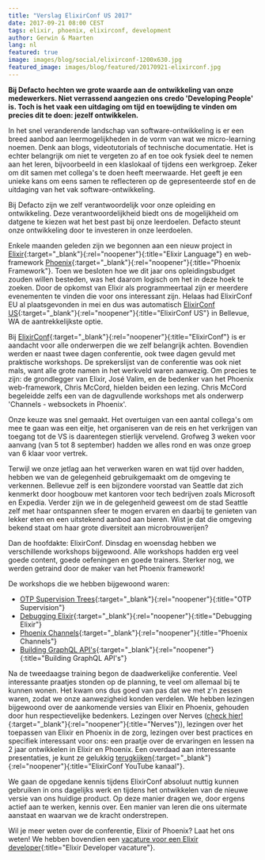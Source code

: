 ```yaml
---
title: "Verslag ElixirConf US 2017"
date: 2017-09-21 08:00 CEST
tags: elixir, phoenix, elixirconf, development
author: Gerwin & Maarten
lang: nl
featured: true
image: images/blog/social/elixirconf-1200x630.jpg
featured_image: images/blog/featured/20170921-elixirconf.jpg
---
```

**Bij Defacto hechten we grote waarde aan de ontwikkeling van onze medewerkers. Niet verrassend aangezien ons credo 'Developing People' is. Toch is het vaak een uitdaging om tijd en toewijding te vinden om precies dit te doen: jezelf ontwikkelen.**

In het snel veranderende landschap van software-ontwikkeling is er een breed aanbod aan leermogelijkheden in de vorm van wat we micro-learning noemen. Denk aan blogs, videotutorials of technische documentatie. Het is echter belangrijk om niet te vergeten zo af en toe ook fysiek deel te nemen aan het leren, bijvoorbeeld in een klaslokaal of tijdens een werkgroep. Zeker om dit samen met collega's te doen heeft meerwaarde. Het geeft je een unieke kans om eens samen te reflecteren op de gepresenteerde stof en de uitdaging van het vak software-ontwikkeling.

Bij Defacto zijn we zelf verantwoordelijk voor onze opleiding en ontwikkeling. Deze verantwoordelijkheid biedt ons de mogelijkheid om datgene te kiezen wat het best past bij onze leerdoelen. Defacto steunt onze ontwikkeling door te investeren in onze leerdoelen.

Enkele maanden geleden zijn we begonnen aan een nieuw project in [Elixir](https://elixir-lang.org/){:target="_blank"}{:rel="noopener"}{:title="Elixir Language"} en web-framework [Phoenix](http://phoenixframework.org/){:target="_blank"}{:rel="noopener"}{:title="Phoenix Framework"}. Toen we besloten hoe we dit jaar ons opleidingsbudget zouden willen besteden, was het daarom logisch om het in deze hoek te zoeken. Door de opkomst van Elixir als programmeertaal zijn er meerdere evenementen te vinden die voor ons interessant zijn. Helaas had ElixirConf EU al plaatsgevonden in mei en dus was automatisch [ElixirConf US](http://elixirconf.com){:target="_blank"}{:rel="noopener"}{:title="ElixirConf US"} in Bellevue, WA de aantrekkelijkste optie.

Bij [ElixirConf](http://elixirconf.com){:target="_blank"}{:rel="noopener"}{:title="ElixirConf"} is er aandacht voor alle onderwerpen die we zelf belangrijk achten. Bovendien werden er naast twee dagen conferentie, ook twee dagen gevuld met praktische workshops. De sprekerslijst van de conferentie was ook niet mals, want alle grote namen in het werkveld waren aanwezig. Om precies te zijn: de grondlegger van Elixir, José Valim, en de bedenker van het Phoenix web-framework, Chris McCord, hielden beiden een lezing. Chris McCord begeleidde zelfs een van de dagvullende workshops met als onderwerp 'Channels - websockets in Phoenix'.

Onze keuze was snel gemaakt. Het overtuigen van een aantal collega's om mee te gaan was een eitje, het organiseren van de reis en het verkrijgen van toegang tot de VS is daarentegen stierlijk vervelend. Grofweg 3 weken voor aanvang (van 5 tot 8 september) hadden we alles rond en was onze groep van 6 klaar voor vertrek.

Terwijl we onze jetlag aan het verwerken waren en wat tijd over hadden, hebben we van de gelegenheid gebruikgemaakt om de omgeving te verkennen. Bellevue zelf is een bijzondere voorstad van Seattle dat zich kenmerkt door hoogbouw met kantoren voor tech bedrijven zoals Microsoft en Expedia. Verder zijn we in de gelegenheid geweest om de stad Seattle zelf met haar ontspannen sfeer te mogen ervaren en daarbij te genieten van lekker eten en een uitstekend aanbod aan bieren. Wist je dat die omgeving bekend staat om haar grote diversiteit aan microbrouwerijen?

Dan de hoofdakte: ElixirConf. Dinsdag en woensdag hebben we verschillende workshops bijgewoond. Alle workshops hadden erg veel goede content, goede oefeningen en goede trainers. Sterker nog, we werden getraind door de maker van het Phoenix framework!

De workshops die we hebben bijgewoond waren:

- [OTP Supervision Trees](https://elixirconf.com/speakers#fish){:target="_blank"}{:rel="noopener"}{:title="OTP Supervision"}
- [Debugging Elixir](https://elixirconf.com/speakers#gawronski){:target="_blank"}{:rel="noopener"}{:title="Debugging Elixir"}
- [Phoenix Channels](https://elixirconf.com/speakers#mccord){:target="_blank"}{:rel="noopener"}{:title="Phoenix Channels"}
- [Building GraphQL API's](https://elixirconf.com/speakers#williams){:target="_blank"}{:rel="noopener"}{:title="Building GraphQL API's"}

Na de tweedaagse training begon de daadwerkelijke conferentie. Veel interessante praatjes stonden op de planning, te veel om allemaal bij te kunnen wonen. Het kwam ons dus goed van pas dat we met z'n zessen waren, zodat we onze aanwezigheid konden verdelen. We hebben lezingen bijgewoond over de aankomende versies van Elixir en Phoenix, gehouden door hun respectievelijke bedenkers. Lezingen over Nerves ([check hier!](http://nerves-project.org){:target="_blank"}{:rel="noopener"}{:title="Nerves"}), lezingen over het toepassen van Elixir en Phoenix in de zorg, lezingen over best practices en specifiek interessant voor ons: een praatje over de ervaringen en lessen na 2 jaar ontwikkelen in Elixir en Phoenix. Een overdaad aan interessante presentaties, je kunt ze gelukkig [terugkijken](https://www.youtube.com/channel/UC0l2QTnO1P2iph-86HHilMQ/videos){:target="_blank"}{:rel="noopener"}{:title="ElixirConf YouTube kanaal"}.

We gaan de opgedane kennis tijdens ElixirConf absoluut nuttig kunnen gebruiken in ons dagelijks werk en tijdens het ontwikkelen van de nieuwe versie van ons huidige product. Op deze manier dragen we, door ergens actief aan te werken, kennis over. Een manier van leren die ons uitermate aanstaat en waarvan we de kracht onderstrepen.

Wil je meer weten over de conferentie, Elixir of Phoenix? Laat het ons weten! We hebben bovendien een [vacature voor een Elixir developer](/jobs/elixir-developer){:title="Elixir Developer vacature"}.

